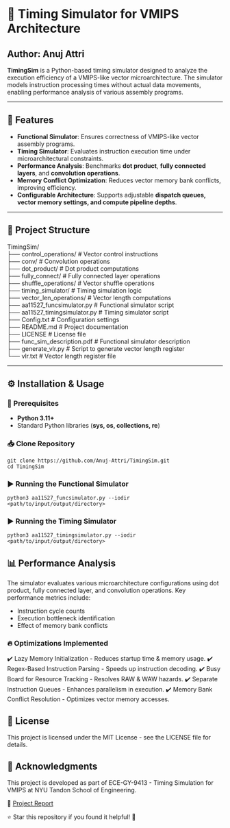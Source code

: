 # 🚀 Timing Simulator for VMIPS Architecture
## Author: Anuj Attri
**TimingSim** is a Python-based timing simulator designed to analyze the execution efficiency of a VMIPS-like vector microarchitecture. The simulator models instruction processing times without actual data movements, enabling performance analysis of various assembly programs.

---

## 📌 Features

- **Functional Simulator**: Ensures correctness of VMIPS-like vector assembly programs.
- **Timing Simulator**: Evaluates instruction execution time under microarchitectural constraints.
- **Performance Analysis**: Benchmarks **dot product**, **fully connected layers**, and **convolution operations**.
- **Memory Conflict Optimization**: Reduces vector memory bank conflicts, improving efficiency.
- **Configurable Architecture**: Supports adjustable **dispatch queues, vector memory settings, and compute pipeline depths**.

---

## 📂 Project Structure

TimingSim/  
├── control_operations/            # Vector control instructions  
├── conv/                          # Convolution operations  
├── dot_product/                   # Dot product computations  
├── fully_connect/                 # Fully connected layer operations  
├── shuffle_operations/             # Vector shuffle operations  
├── timing_simulator/               # Timing simulation logic  
├── vector_len_operations/          # Vector length computations  
├── aa11527_funcsimulator.py        # Functional simulator script  
├── aa11527_timingsimulator.py      # Timing simulator script  
├── Config.txt                      # Configuration settings  
├── README.md                       # Project documentation  
├── LICENSE                         # License file  
├── func_sim_description.pdf        # Functional simulator description  
├── generate_vlr.py                 # Script to generate vector length register  
└── vlr.txt                         # Vector length register file  


---
## ⚙️ Installation & Usage

### 🔧 Prerequisites
- **Python 3.11+**
- Standard Python libraries (**sys, os, collections, re**)

### 📥 Clone Repository
```
git clone https://github.com/Anuj-Attri/TimingSim.git
cd TimingSim
```

### ▶️ Running the Functional Simulator
```
python3 aa11527_funcsimulator.py --iodir <path/to/input/output/directory>
```

### ▶️ Running the Timing Simulator
```
python3 aa11527_timingsimulator.py --iodir <path/to/input/output/directory>
```

## 📊 Performance Analysis
The simulator evaluates various microarchitecture configurations using dot product, fully connected layer, and convolution operations. Key performance metrics include:

- Instruction cycle counts
- Execution bottleneck identification
- Effect of memory bank conflicts
  
### 🔥 Optimizations Implemented
✔️ Lazy Memory Initialization - Reduces startup time & memory usage.
✔️ Regex-Based Instruction Parsing - Speeds up instruction decoding.
✔️ Busy Board for Resource Tracking - Resolves RAW & WAW hazards.
✔️ Separate Instruction Queues - Enhances parallelism in execution.
✔️ Memory Bank Conflict Resolution - Optimizes vector memory accesses.

## 📜 License

This project is licensed under the MIT License - see the LICENSE file for details.

## 🙌 Acknowledgments

This project is developed as part of ECE-GY-9413 - Timing Simulation for VMIPS at NYU Tandon School of Engineering.

🔗 [Project Report](https://github.com/Anuj-Attri/TimingSim/blob/master/timing_simulator/aa11527_final_report.pdf)

⭐ Star this repository if you found it helpful! 🚀
